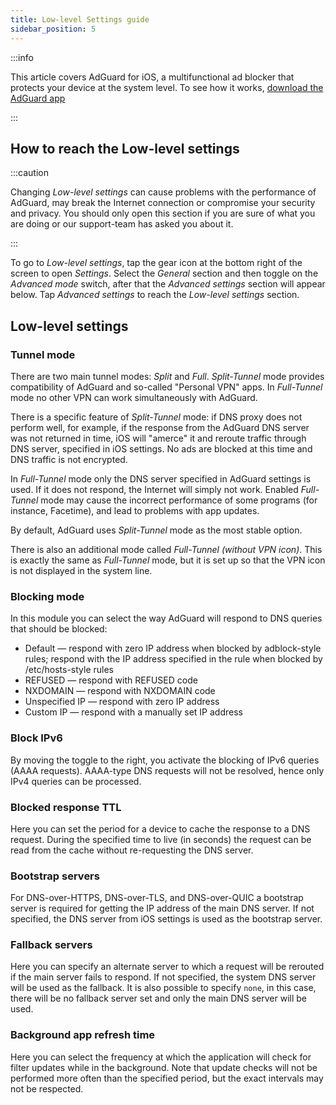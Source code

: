 ```yaml
---
title: Low-level Settings guide
sidebar_position: 5
---
```


:::info

This article covers AdGuard for iOS, a multifunctional ad blocker that protects your device at the system level. To see how it works, [download the AdGuard app](https://agrd.io/download-kb-adblock)

:::

## How to reach the Low-level settings

:::caution

Changing *Low-level settings* can cause problems with the performance of AdGuard, may break the Internet connection or compromise your security and privacy. You should only open this section if you are sure of what you are doing or our support-team has asked you about it.

:::

To go to *Low-level settings*, tap the gear icon at the bottom right of the screen to open *Settings*. Select the *General* section and then toggle on the *Advanced mode* switch, after that the *Advanced settings* section will appear below. Tap *Advanced settings* to reach the *Low-level settings* section.

## Low-level settings

### Tunnel mode

There are two main tunnel modes: *Split* and *Full*. *Split-Tunnel* mode provides compatibility of AdGuard and so-called "Personal VPN" apps. In *Full-Tunnel* mode no other VPN can work simultaneously with AdGuard.

There is a specific feature of *Split-Tunnel* mode: if DNS proxy does not perform well, for example, if the response from the AdGuard DNS server was not returned in time, iOS will "amerce" it and reroute traffic through DNS server, specified in iOS settings. No ads are blocked at this time and DNS traffic is not encrypted.

In *Full-Tunnel* mode only the DNS server specified in AdGuard settings is used. If it does not respond, the Internet will simply not work. Enabled *Full-Tunnel* mode may cause the incorrect performance of some programs (for instance, Facetime), and lead to problems with app updates.

By default, AdGuard uses *Split-Tunnel* mode as the most stable option.

There is also an additional mode called *Full-Tunnel (without VPN icon)*. This is exactly the same as *Full-Tunnel* mode, but it is set up so that the VPN icon is not displayed in the system line.

### Blocking mode

In this module you can select the way AdGuard will respond to DNS queries that should be blocked:

- Default — respond with zero IP address when blocked by adblock-style rules; respond with the IP address specified in the rule when blocked by /etc/hosts-style rules
- REFUSED — respond with REFUSED code
- NXDOMAIN — respond with NXDOMAIN code
- Unspecified IP — respond with zero IP address
- Custom IP — respond with a manually set IP address

### Block IPv6

By moving the toggle to the right, you activate the blocking of IPv6 queries (AAAA requests). AAAA-type DNS requests will not be resolved, hence only IPv4 queries can be processed.

### Blocked response TTL

Here you can set the period for a device to cache the response to a DNS request. During the specified time to live (in seconds) the request can be read from the cache without re-requesting the DNS server.

### Bootstrap servers

For DNS-over-HTTPS, DNS-over-TLS, and DNS-over-QUIC a bootstrap server is required for getting the IP address of the main DNS server. If not specified, the DNS server from iOS settings is used as the bootstrap server.

### Fallback servers

Here you can specify an alternate server to which a request will be rerouted if the main server fails to respond. If not specified, the system DNS server will be used as the fallback. It is also possible to specify `none`, in this case, there will be no fallback server set and only the main DNS server will be used.

### Background app refresh time

Here you can select the frequency at which the application will check for filter updates while in the background. Note that update checks will not be performed more often than the specified period, but the exact intervals may not be respected.

